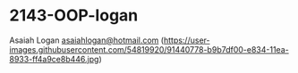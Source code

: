 # 2143-OOP-logan
Asaiah Logan
asaiahlogan@hotmail.com
(https://user-images.githubusercontent.com/54819920/91440778-b9b7df00-e834-11ea-8933-ff4a9ce8b446.jpg)
